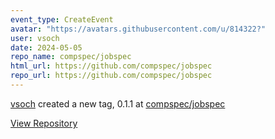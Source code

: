 ```yaml
---
event_type: CreateEvent
avatar: "https://avatars.githubusercontent.com/u/814322?"
user: vsoch
date: 2024-05-05
repo_name: compspec/jobspec
html_url: https://github.com/compspec/jobspec
repo_url: https://github.com/compspec/jobspec
---
```


<a href='https://github.com/vsoch' target='_blank'>vsoch</a> created a new tag, 0.1.1 at <a href='https://github.com/compspec/jobspec' target='_blank'>compspec/jobspec</a>

<a href='https://github.com/compspec/jobspec' target='_blank'>View Repository</a>